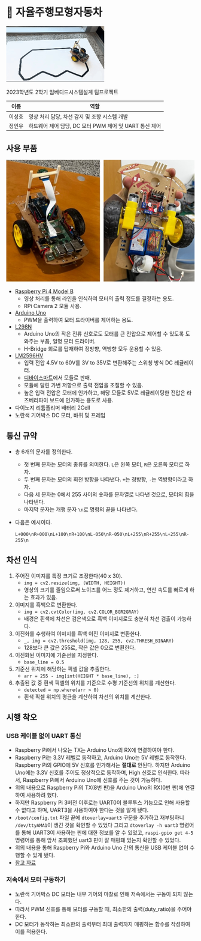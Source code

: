 # 🚗 자율주행모형자동차

![car_moving](./assets/car_moving.gif)

2023학년도 2학기 임베디드시스템설계 팀프로젝트

|이름|역할|
|-|-|
|이성호|영상 처리 담당, 차선 감지 및 조향 시스템 개발|
|정인우|하드웨어 제어 담당, DC 모터 PWM 제어 및 UART 통신 제어|

## 사용 부품

![car_frontback](./assets/car_frontback.jpg)

- [Raspberry Pi 4 Model B](https://www.raspberrypi.com/documentation/computers/raspberry-pi.html)
  - 영상 처리를 통해 라인을 인식하여 모터의 출력 정도를 결정하는 용도.
  - RPi Camera 2 모듈 사용.
- [Arduino Uno](https://docs.arduino.cc/hardware/uno-rev3)
  - PWM을 출력하여 모터 드라이버를 제어하는 용도.
- [L298N](https://www.st.com/en/motor-drivers/l298.html)
  - Arduino Uno의 작은 전류 신호로도 모터를 큰 전압으로 제어할 수 있도록 도와주는 부품, 일명 모터 드라이버.
  - H-Bridge 회로를 탑재하여 정방향, 역방향 모두 운용할 수 있음.
- [LM2596HV](https://www.ti.com/lit/ds/symlink/lm2596.pdf)
  - 입력 전압 4.5V to 60V를 3V to 35V로 변환해주는 스위칭 방식 DC 레귤레이터.
  - [디바이스마트](https://www.devicemart.co.kr/goods/view?no=1321158)에서 모듈로 판매.
  - 모듈에 달린 가변 저항으로 출력 전압을 조절할 수 있음.
  - 높은 입력 전압은 모터에 인가하고, 해당 모듈로 5V로 레귤레이팅한 전압은 라즈베리파이 보드에 인가하는 용도로 사용.
- 다이노지 리튬폴리머 배터리 2Cell
- 노란색 기어박스 DC 모터, 바퀴 및 프레임

## 통신 규약

- 총 6개의 문자를 정의한다.

  - 첫 번째 문자는 모터의 종류를 의미한다. `L`은 왼쪽 모터, `R`은 오른쪽 모터로 하자.
  - 두 번째 문자는 모터의 회전 방향을 나타낸다. `+`는 정방향, `-`는 역방향이라고 하자.
  - 다음 세 문자는 0에서 255 사이의 숫자를 문자열로 나타낸 것으로, 모터의 힘을 나타낸다.
  - 마지막 문자는 개행 문자 `\n`로 명령의 끝을 나타낸다.

- 다음은 예시이다.
  ```
  L+000\nR+000\nL+100\nR+100\nL-050\nR-050\nL+255\nR+255\nL+255\nR-255\n
  ```

## 차선 인식
1. 주어진 이미지를 특정 크기로 조정한다(40 x 30).
    - `img = cv2.resize(img, (WIDTH, HEIGHT))`
    - 영상의 크기를 줄임으로써 노이즈를 어느 정도 제거하고, 연산 속도를 빠르게 하는 효과가 있음.
2. 이미지를 흑백으로 변환한다.
    - `img = cv2.cvtColor(img, cv2.COLOR_BGR2GRAY)`
    - 배경은 흰색에 차선은 검은색으로 흑백 이미지로도 충분히 차선 검출이 가능하다.
3. 이진화를 수행하여 이미지를 흑백 이진 이미지로 변환한다.
    - `_, img = cv2.threshold(img, 128, 255, cv2.THRESH_BINARY)`
    - 128보다 큰 값은 255로, 작은 값은 0으로 변환한다.
4. 이진화된 이미지에 기준선을 지정한다.
    - `base_line = 0.5`
5. 기준선 위치에 해당하는 픽셀 값을 추출한다.
    - `arr = 255 - img[int(HEIGHT * base_line), :]`
6. 추출된 값 중 흰색 픽셀의 위치를 기준으로 수평 기준선의 위치를 계산한다.
    - `detected = np.where(arr > 0)`
    - 흰색 픽셀 위치의 평균을 계산하여 차선의 위치를 계산한다.

## 시행 착오

### USB 케이블 없이 UART 통신

- Raspberry Pi에서 나오는 TX는 Arduino Uno의 RX에 연결하여야 한다.
- Raspberry Pi는 3.3V 레벨로 동작하고, Arduino Uno는 5V 레벨로 동작한다. Raspberry Pi의 GPIO에 5V 신호를 인가해서는 **절대로** 안된다. 하지만 Arduino Uno에는 3.3V 신호를 주어도 정상적으로 동작하며, High 신호로 인식한다. 따라서, Raspberry Pi에서 Arduino Uno에 신호를 주는 것이 가능하다.
- 위의 내용으로 Raspberry Pi의 TX(8번 핀)을 Arduino Uno의 RX(0번 핀)에 연결하여 사용하려 했다.
- 하지만 Raspberry Pi 3버전 이후로는 UART0이 블루투스 기능으로 인해 사용할 수 없다고 하며, UART3을 사용하여야 한다는 것을 알게 됐다.
- `/boot/config.txt` 파일 끝에 `dtoverlay=uart3` 구문을 추가하고 재부팅하니 `/dev/ttyAMA1`이 생긴 것을 확인할 수 있었다 그리고 `dtoverlay -h uart3` 명령어를 통해 UART3이 사용하는 핀에 대한 정보를 알 수 있었고, `raspi-gpio get 4-5` 명령어를 통해 앞서 조회했던 uart3 핀이 잘 매핑돼 있는지 확인할 수 있었다.
- 위의 내용을 통해 Raspberry Pi와 Arduino Uno 간의 통신을 USB 케이블 없이 수행할 수 있게 됐다.
- [참고 자료](https://blog.naver.com/emperonics/222039301356)

### 저속에서 모터 구동하기

- 노란색 기어박스 DC 모터는 내부 기어의 마찰로 인해 저속에서는 구동이 되지 않는다.
- 따라서 PWM 신호를 통해 모터를 구동할 때, 최소한의 출력(duty_ratio)을 주어야 한다.
- DC 모터가 동작하는 최소한의 출력부터 최대 출력까지 매핑하는 함수를 작성하여 이를 적용한다.
